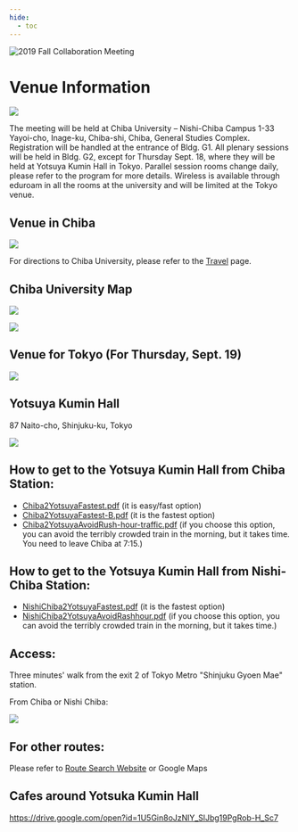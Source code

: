 ```yaml
---
hide:
  - toc
---
```


![2019 Fall Collaboration Meeting](titleNoren2C_new.jpg)

# Venue Information

![ ](location.jpg)


The meeting will be held at Chiba University – Nishi-Chiba Campus 1-33 Yayoi-cho, Inage-ku, Chiba-shi, Chiba, General Studies Complex. Registration will be handled at the entrance of Bldg. G1. All plenary sessions will be held in Bldg. G2, except for Thursday Sept. 18, where they will be held at Yotsuya Kumin Hall in Tokyo. Parallel session rooms change daily, please refer to the program for more details. Wireless is available through eduroam in all the rooms at the university and will be limited at the Tokyo venue.

## Venue in Chiba

![ ](ChibaVenuesPhoto.jpg)

For directions to Chiba University, please refer to the [Travel](/travel) page.

## Chiba University Map

![ ](Univ.Map.jpg)

![ ](Univ-Rev.1.jpg)

## Venue for Tokyo (For Thursday, Sept. 19)

![ ](YotsuyaHall.jpg)

## Yotsuya Kumin Hall 

87 Naito-cho, Shinjuku-ku, Tokyo

![ ](YotsuyaMap.jpg)

## How to get to the Yotsuya Kumin Hall from Chiba Station: 

- [Chiba2YotsuyaFastest.pdf](Chiba2YotsuyaFastest.pdf) (it is easy/fast option)
- [Chiba2YotsuyaFastest-B.pdf](Chiba2YotsuyaFastest-B.pdf) (it is the fastest option)
- [Chiba2YotsuyaAvoidRush-hour-traffic.pdf](Chiba2YotsuyaAvoidRush-hour-traffic.pdf) (if you choose this option, you can avoid the terribly crowded train in the morning, but it takes time. You need to leave Chiba at 7:15.)
 

## How to get to the Yotsuya Kumin Hall from Nishi-Chiba Station: 

- [NishiChiba2YotsuyaFastest.pdf](NishiChiba2YotsuyaFastest.pdf) (it is the fastest option)
- [NishiChiba2YotsuyaAvoidRashhour.pdf](NishiChiba2YotsuyaAvoidRashhour.pdf) (if you choose this option, you can avoid the terribly crowded train in the morning, but it takes time.)

## Access:

Three minutes' walk from the exit 2 of Tokyo Metro "Shinjuku Gyoen Mae" station.

From Chiba or Nishi Chiba:

![ ](Route-to-Yotsuya.jpg)

## For other routes:

Please refer to [Route Search Website](https://world.jorudan.co.jp/mln/en/) or Google Maps

## Cafes around Yotsuka Kumin Hall
[https://drive.google.com/open?id=1U5Gin8oJzNlY_SlJbg19PgRob-H_Sc7
](https://drive.google.com/open?id=1U5Gin8oJzNlY_SlJbg19PgRob-H_Sc7)

